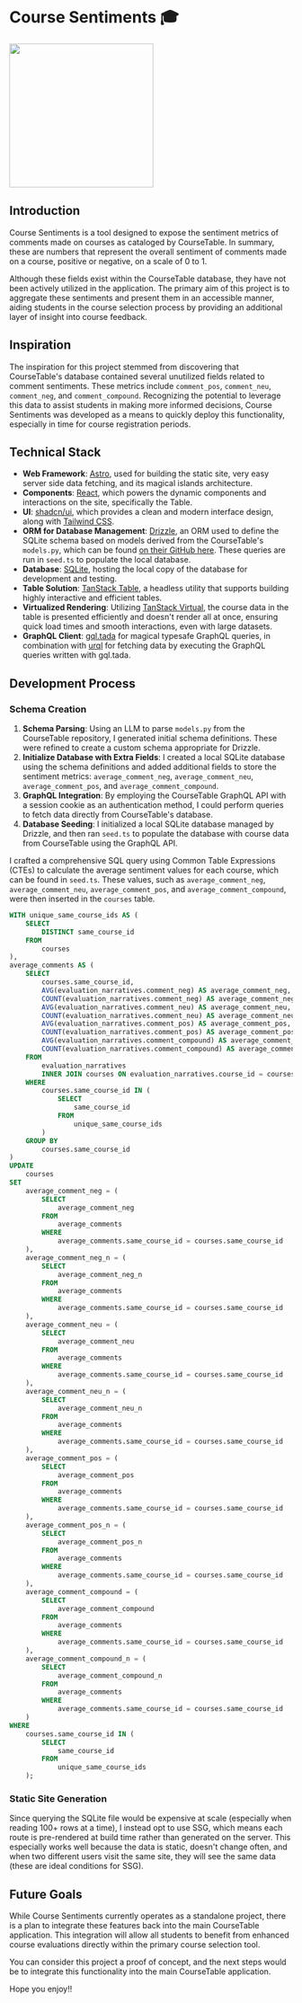 # Course Sentiments 🎓

<img src="https://github.com/yaleapps/yaleapps/blob/main/apps/reviews/public/favicon.jpg?raw=true" width="256" height="256">

## Introduction

Course Sentiments is a tool designed to expose the sentiment metrics of comments made on courses as cataloged by CourseTable. In summary, these are numbers that represent the overall sentiment of comments made on a course, positive or negative, on a scale of 0 to 1.

Although these fields exist within the CourseTable database, they have not been actively utilized in the application. The primary aim of this project is to aggregate these sentiments and present them in an accessible manner, aiding students in the course selection process by providing an additional layer of insight into course feedback.

## Inspiration

The inspiration for this project stemmed from discovering that CourseTable's database contained several unutilized fields related to comment sentiments. These metrics include `comment_pos`, `comment_neu`, `comment_neg`, and `comment_compound`. Recognizing the potential to leverage this data to assist students in making more informed decisions, Course Sentiments was developed as a means to quickly deploy this functionality, especially in time for course registration periods.

## Technical Stack

- **Web Framework**: [Astro](https://astro.build/), used for building the static site, very easy server side data fetching, and its magical islands architecture.
- **Components**: [React](https://react.dev/), which powers the dynamic components and interactions on the site, specifically the Table.
- **UI**: [shadcn/ui](https://ui.shadcn.com/), which provides a clean and modern interface design, along with [Tailwind CSS](https://tailwindcss.com/).
- **ORM for Database Management**: [Drizzle](https://github.com/drizzle-team/drizzle-orm), an ORM used to define the SQLite schema based on models derived from the CourseTable's `models.py`, which can be found [on their GitHub here](https://github.com/coursetable/ferry/blob/master/ferry/database/models.py). These queries are run in `seed.ts` to populate the local database.
- **Database**: [SQLite](https://orm.drizzle.team/docs/get-started-sqlite), hosting the local copy of the database for development and testing.
- **Table Solution**: [TanStack Table](https://tanstack.com/table/v8), a headless utility that supports building highly interactive and efficient tables.
- **Virtualized Rendering**: Utilizing [TanStack Virtual](https://tanstack.com/virtual/latest), the course data in the table is presented efficiently and doesn't render all at once, ensuring quick load times and smooth interactions, even with large datasets.
- **GraphQL Client**: [gql.tada](https://github.com/0no-co/gql.tada) for magical typesafe GraphQL queries, in combination with [urql](https://formidable.com/open-source/urql/) for fetching data by executing the GraphQL queries written with gql.tada.

## Development Process

### Schema Creation

1. **Schema Parsing**: Using an LLM to parse `models.py` from the CourseTable repository, I generated initial schema definitions. These were refined to create a custom schema appropriate for Drizzle.
2. **Initialize Database with Extra Fields**: I created a local SQLite database using the schema definitions and added additional fields to store the sentiment metrics: `average_comment_neg`, `average_comment_neu`, `average_comment_pos`, and `average_comment_compound`.
3. **GraphQL Integration**: By employing the CourseTable GraphQL API with a session cookie as an authentication method, I could perform queries to fetch data directly from CourseTable's database.
4. **Database Seeding**: I initialized a local SQLite database managed by Drizzle, and then ran `seed.ts` to populate the database with course data from CourseTable using the GraphQL API.

I crafted a comprehensive SQL query using Common Table Expressions (CTEs) to calculate the average sentiment values for each course, which can be found in `seed.ts`. These values, such as `average_comment_neg`, `average_comment_neu`, `average_comment_pos`, and `average_comment_compound`, were then inserted in the `courses` table.

```sql
WITH unique_same_course_ids AS (
	SELECT
		DISTINCT same_course_id
	FROM
		courses
),
average_comments AS (
	SELECT
		courses.same_course_id,
		AVG(evaluation_narratives.comment_neg) AS average_comment_neg,
		COUNT(evaluation_narratives.comment_neg) AS average_comment_neg_n,
		AVG(evaluation_narratives.comment_neu) AS average_comment_neu,
		COUNT(evaluation_narratives.comment_neu) AS average_comment_neu_n,
		AVG(evaluation_narratives.comment_pos) AS average_comment_pos,
		COUNT(evaluation_narratives.comment_pos) AS average_comment_pos_n,
		AVG(evaluation_narratives.comment_compound) AS average_comment_compound,
		COUNT(evaluation_narratives.comment_compound) AS average_comment_compound_n
	FROM
		evaluation_narratives
		INNER JOIN courses ON evaluation_narratives.course_id = courses.course_id
	WHERE
		courses.same_course_id IN (
			SELECT
				same_course_id
			FROM
				unique_same_course_ids
		)
	GROUP BY
		courses.same_course_id
)
UPDATE
	courses
SET
	average_comment_neg = (
		SELECT
			average_comment_neg
		FROM
			average_comments
		WHERE
			average_comments.same_course_id = courses.same_course_id
	),
	average_comment_neg_n = (
		SELECT
			average_comment_neg_n
		FROM
			average_comments
		WHERE
			average_comments.same_course_id = courses.same_course_id
	),
	average_comment_neu = (
		SELECT
			average_comment_neu
		FROM
			average_comments
		WHERE
			average_comments.same_course_id = courses.same_course_id
	),
	average_comment_neu_n = (
		SELECT
			average_comment_neu_n
		FROM
			average_comments
		WHERE
			average_comments.same_course_id = courses.same_course_id
	),
	average_comment_pos = (
		SELECT
			average_comment_pos
		FROM
			average_comments
		WHERE
			average_comments.same_course_id = courses.same_course_id
	),
	average_comment_pos_n = (
		SELECT
			average_comment_pos_n
		FROM
			average_comments
		WHERE
			average_comments.same_course_id = courses.same_course_id
	),
	average_comment_compound = (
		SELECT
			average_comment_compound
		FROM
			average_comments
		WHERE
			average_comments.same_course_id = courses.same_course_id
	),
	average_comment_compound_n = (
		SELECT
			average_comment_compound_n
		FROM
			average_comments
		WHERE
			average_comments.same_course_id = courses.same_course_id
	)
WHERE
	courses.same_course_id IN (
		SELECT
			same_course_id
		FROM
			unique_same_course_ids
	);
```

### Static Site Generation

Since querying the SQLite file would be expensive at scale (especially when reading 100+ rows at a time), I instead opt to use SSG, which means each route is pre-rendered at build time rather than generated on the server. This especially works well because the data is static, doesn't change often, and when two different users visit the same site, they will see the same data (these are ideal conditions for SSG).

## Future Goals

While Course Sentiments currently operates as a standalone project, there is a plan to integrate these features back into the main CourseTable application. This integration will allow all students to benefit from enhanced course evaluations directly within the primary course selection tool.

You can consider this project a proof of concept, and the next steps would be to integrate this functionality into the main CourseTable application.

Hope you enjoy!!
